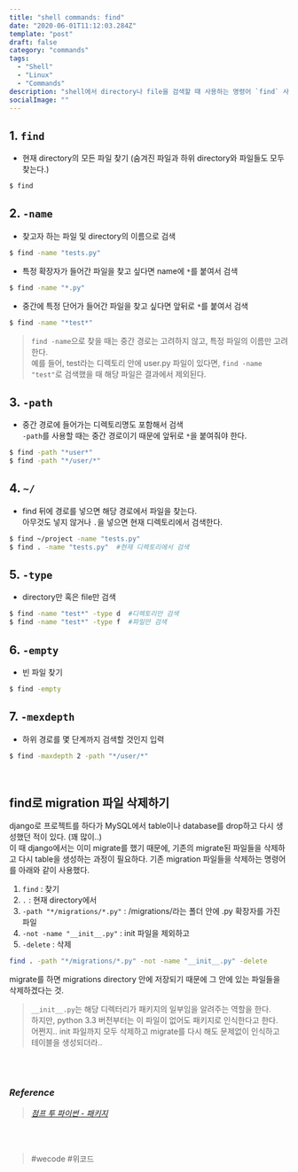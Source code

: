 ```yaml
---
title: "shell commands: find"
date: "2020-06-01T11:12:03.284Z"
template: "post"
draft: false
category: "commands"
tags:
  - "Shell"
  - "Linux"
  - "Commands"
description: "shell에서 directory나 file을 검색할 때 사용하는 명령어 `find` 사용하기, migration 파일 찾아서 삭제하기"
socialImage: ""
---
```




## 1. `find`
* 현재 directory의 모든 파일 찾기 (숨겨진 파일과 하위 directory와 파일들도 모두 찾는다.)
```bash
$ find
```


## 2. `-name`
* 찾고자 하는 파일 및 directory의 이름으로 검색
```bash
$ find -name "tests.py"
```

* 특정 확장자가 들어간 파일을 찾고 싶다면 name에 `*`를 붙여서 검색
```bash
$ find -name "*.py"
```

* 중간에 특정 단어가 들어간 파일을 찾고 싶다면 앞뒤로 `*`를 붙여서 검색
```bash
$ find -name "*test*"
```

> `find -name`으로 찾을 때는 중간 경로는 고려하지 않고, 특정 파일의 이름만 고려한다.  
예를 들어, test라는 디렉토리 안에 user.py 파일이 있다면, `find -name "test"`로 검색했을 때 해당 파일은 결과에서 제외된다.  

## 3. `-path`
* 중간 경로에 들어가는 디렉토리명도 포함해서 검색  
`-path`를 사용할 때는 중간 경로이기 때문에 앞뒤로 `*`을 붙여줘야 한다.
```bash
$ find -path "*user*"
$ find -path "*/user/*"
```

## 4. `~/`
* find 뒤에 경로를 넣으면 해당 경로에서 파일을 찾는다.  
아무것도 넣지 않거나 `.`을 넣으면 현재 디렉토리에서 검색한다. 
```bash
$ find ~/project -name "tests.py"
$ find . -name "tests.py"  #현재 디렉토리에서 검색
```

## 5. `-type`
* directory만 혹은 file만 검색
```bash
$ find -name "test*" -type d  #디렉토리만 검색
$ find -name "test*" -type f  #파일만 검색
```

## 6. `-empty`
* 빈 파일 찾기
```bash
$ find -empty
```

## 7. `-mexdepth`
* 하위 경로를 몇 단계까지 검색할 것인지 입력
```bash
$ find -maxdepth 2 -path "*/user/*"
```

<br>

## find로 migration 파일 삭제하기
django로 프로젝트를 하다가 MySQL에서 table이나 database를 drop하고 다시 생성했던 적이 있다. (꽤 많이..)  
이 때 django에서는 이미 migrate를 했기 때문에, 기존의 migrate된 파일들을 삭제하고 다시 table을 생성하는 과정이 필요하다.
기존 migration 파일들을 삭제하는 명령어를 아래와 같이 사용했다.
1. `find` : 찾기
2. `.` : 현재 directory에서
3. `-path "*/migrations/*.py"` : /migrations/라는 폴더 안에 .py 확장자를 가진 파일
4. `-not -name "__init__.py"` : init 파일을 제외하고
5. `-delete` : 삭제

```bash
find . -path "*/migrations/*.py" -not -name "__init__.py" -delete
```


migrate를 하면 migrations directory 안에 저장되기 때문에 그 안에 있는 파일들을 삭제하겠다는 것.  
> `__init__.py`는 해당 디렉터리가 패키지의 일부임을 알려주는 역할을 한다.  
하지만, python 3.3 버전부터는 이 파일이 없어도 패키지로 인식한다고 한다.  
어쩐지.. init 파일까지 모두 삭제하고 migrate를 다시 해도 문제없이 인식하고 테이블을 생성되더라..




<br>
<br>

### _Reference_

> [_점프 투 파이썬 - 패키지_](https://wikidocs.net/1418#:~:text=__init__.py%20%ED%8C%8C%EC%9D%BC%EC%9D%80%20%ED%95%B4%EB%8B%B9%20%EB%94%94%EB%A0%89%ED%84%B0%EB%A6%AC%EA%B0%80%20%ED%8C%A8%ED%82%A4%EC%A7%80,%ED%8C%A8%ED%82%A4%EC%A7%80%EB%A1%9C%20%EC%9D%B8%EC%8B%9D%EB%90%98%EC%A7%80%20%EC%95%8A%EB%8A%94%EB%8B%A4.)

<br>
<br>

> \#wecode #위코드